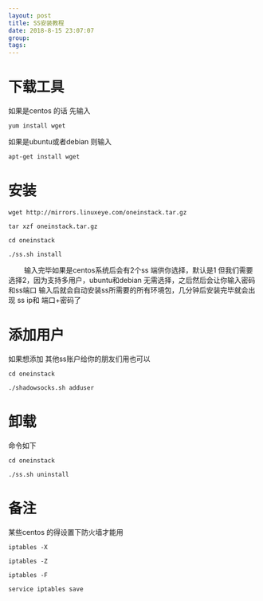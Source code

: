 ```yaml
---
layout: post  
title: SS安装教程  
date: 2018-8-15 23:07:07  
group:   
tags:   
---
```

# 下载工具 #  
如果是centos 的话 先输入 

	yum install wget
如果是ubuntu或者debian 则输入 

	apt-get install wget
# 安装 #  

	wget http://mirrors.linuxeye.com/oneinstack.tar.gz

	tar xzf oneinstack.tar.gz

	cd oneinstack

	./ss.sh install  
&nbsp;&nbsp;&nbsp;&nbsp;&nbsp;&nbsp;&nbsp;&nbsp;输入完毕如果是centos系统后会有2个ss 端供你选择，默认是1 但我们需要选择2，因为支持多用户，ubuntu和debian 无需选择，之后然后会让你输入密码和ss端口  输入后就会自动安装ss所需要的所有环境包，几分钟后安装完毕就会出现 ss ip和 端口+密码了

# 添加用户 #  
如果想添加 其他ss账户给你的朋友们用也可以

	cd oneinstack

	./shadowsocks.sh adduser
# 卸载 #  
命令如下

	cd oneinstack

	./ss.sh uninstall
# 备注 #  
某些centos 的得设置下防火墙才能用  

	iptables -X

	iptables -Z

	iptables -F

	service iptables save